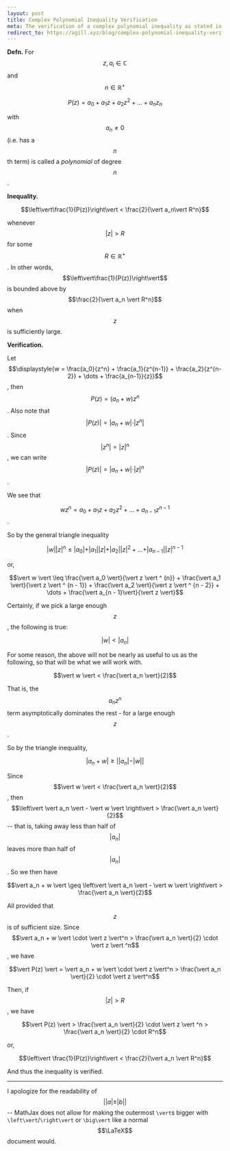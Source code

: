 ```yaml
---
layout: post
title: Complex Polynomial Inequality Verification
meta: The verification of a complex polynomial inequality as stated in my Complex Analysis textbook
redirect_to: https://agill.xyz/blog/complex-polynomial-inequality-verification
---
```


**Defn.** For $$z, a_i \in \mathbb C$$ and $$n \in \mathbb R^+$$

$$P(z) = a_0 + a_1 z + a_2 z^2 + \dots + a_n z_n$$

with $$a_n \neq 0$$ (i.e. has a $$n$$th term) is called a *polynomial* of degree $$n$$.

**Inequality.**

$$\left\vert\frac{1}{P(z)}\right\vert < \frac{2}{\vert a_n\vert R^n}$$

whenever $$\vert z\vert > R$$ for some $$R \in \mathbb R^+$$. In other words, $$\left\vert\frac{1}{P(z)}\right\vert$$ is bounded above by $$\frac{2}{\vert a_n \vert R^n}$$ when $$z$$ is sufficiently large.

**Verification.**

Let $$\displaystyle{w = \frac{a_0}{z^n} + \frac{a_1}{z^{n-1}} + \frac{a_2}{z^{n-2}} + \dots + \frac{a_{n-1}}{z}}$$, then $$P(z) = (a_n+ w)z^n$$. Also note that $$\vert P(z)\vert = \vert a_n + w \vert \cdot \vert z^n \vert$$. Since $$\vert z^n \vert = \vert z \vert ^n$$, we can write $$\vert P(z)\vert = \vert a_n + w \vert \cdot \vert z \vert ^n$$.

We see that

$$wz^n = a_0 + a_1 z + a_2 z^2 + \dots + a_{n-1}z^{n-1}$$.

So by the general triangle inequality

$$\vert w \vert \vert z \vert ^n \leq \vert a_0 \vert + \vert a_1 \vert \vert z \vert + \vert a_2 \vert \vert z \vert ^2 + \dots + \vert a_{n-1} \vert \vert z \vert ^{n-1}$$

or,

$$\vert w \vert \leq \frac{\vert a_0 \vert}{\vert z \vert ^ {n}} + \frac{\vert a_1 \vert}{\vert z \vert ^ {n - 1}} + \frac{\vert a_2 \vert}{\vert z \vert ^ {n - 2}} + \dots + \frac{\vert a_{n - 1}\vert}{\vert z \vert}$$

Certainly, if we pick a large enough $$z$$, the following is true:

$$\vert w \vert < \vert a_n \vert$$

For some reason, the above will not be nearly as useful to us as the following, so that will be what we will work with.

$$\vert w \vert < \frac{\vert a_n \vert}{2}$$

That is, the $$a_n z^n$$ term asymptotically dominates the rest - for a large enough $$z$$.

So by the triangle inequality,

$$\vert a_n + w \vert \geq \left\vert \vert a_n \vert - \vert w \vert \right\vert$$

Since $$\vert w \vert < \frac{\vert a_n \vert}{2}$$, then $$\left\vert \vert a_n \vert - \vert w \vert \right\vert > \frac{\vert a_n \vert}{2}$$ -- that is, taking away less than half of $$\vert a_n \vert$$ leaves more than half of $$\vert a_n \vert$$. So we then have

$$\vert a_n + w \vert \geq \left\vert \vert a_n \vert - \vert w \vert \right\vert > \frac{\vert a_n \vert}{2}$$

All provided that $$z$$ is of sufficient size. Since $$\vert a_n + w \vert \cdot \vert z \vert^n > \frac{\vert a_n \vert}{2} \cdot \vert z \vert ^n$$, we have

$$\vert P(z) \vert = \vert a_n + w \vert \cdot \vert z \vert^n > \frac{\vert a_n \vert}{2} \cdot \vert z \vert^n$$

Then, if $$\vert z \vert > R$$, we have

$$\vert P(z) \vert > \frac{\vert a_n \vert}{2} \cdot \vert z \vert ^n > \frac{\vert a_n \vert}{2} \cdot R^n$$

or,

$$\left\vert \frac{1}{P(z)}\right\vert < \frac{2}{\vert a_n \vert R^n}$$

And thus the inequality is verified.

---

I apologize for the readability of $$\left\vert \vert a \vert \pm \vert b \vert \right\vert$$ -- MathJax does not allow for making the outermost `\vert`s bigger with `\left\vert`/`\right\vert` or `\big\vert` like a normal $$\LaTeX$$ document would.
